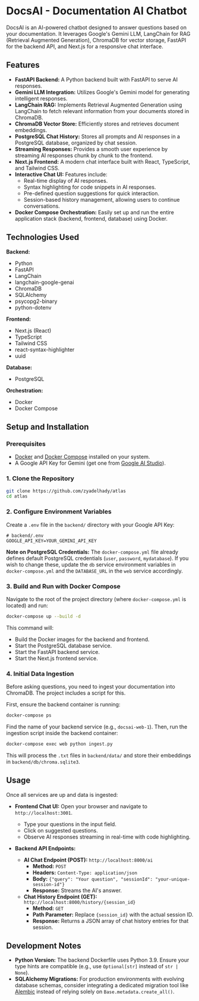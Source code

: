 # DocsAI - Documentation AI Chatbot

DocsAI is an AI-powered chatbot designed to answer questions based on your documentation. It leverages Google's Gemini LLM, LangChain for RAG (Retrieval Augmented Generation), ChromaDB for vector storage, FastAPI for the backend API, and Next.js for a responsive chat interface.

## Features

-   **FastAPI Backend:** A Python backend built with FastAPI to serve AI responses.
-   **Gemini LLM Integration:** Utilizes Google's Gemini model for generating intelligent responses.
-   **LangChain RAG:** Implements Retrieval Augmented Generation using LangChain to fetch relevant information from your documents stored in ChromaDB.
-   **ChromaDB Vector Store:** Efficiently stores and retrieves document embeddings.
-   **PostgreSQL Chat History:** Stores all prompts and AI responses in a PostgreSQL database, organized by chat session.
-   **Streaming Responses:** Provides a smooth user experience by streaming AI responses chunk by chunk to the frontend.
-   **Next.js Frontend:** A modern chat interface built with React, TypeScript, and Tailwind CSS.
-   **Interactive Chat UI:** Features include:
    -   Real-time display of AI responses.
    -   Syntax highlighting for code snippets in AI responses.
    -   Pre-defined question suggestions for quick interaction.
    -   Session-based history management, allowing users to continue conversations.
-   **Docker Compose Orchestration:** Easily set up and run the entire application stack (backend, frontend, database) using Docker.

## Technologies Used

**Backend:**
-   Python
-   FastAPI
-   LangChain
-   langchain-google-genai
-   ChromaDB
-   SQLAlchemy
-   psycopg2-binary
-   python-dotenv

**Frontend:**
-   Next.js (React)
-   TypeScript
-   Tailwind CSS
-   react-syntax-highlighter
-   uuid

**Database:**
-   PostgreSQL

**Orchestration:**
-   Docker
-   Docker Compose

## Setup and Installation

### Prerequisites

-   [Docker](https://docs.docker.com/get-docker/) and [Docker Compose](https://docs.docker.com/compose/install/) installed on your system.
-   A Google API Key for Gemini (get one from [Google AI Studio](https://aistudio.google.com/)).

### 1. Clone the Repository

```bash
git clone https://github.com/zyadelhady/atlas
cd atlas
```

### 2. Configure Environment Variables

Create a `.env` file in the `backend/` directory with your Google API Key:

```
# backend/.env
GOOGLE_API_KEY=YOUR_GEMINI_API_KEY
```

**Note on PostgreSQL Credentials:** The `docker-compose.yml` file already defines default PostgreSQL credentials (`user`, `password`, `mydatabase`). If you wish to change these, update the `db` service environment variables in `docker-compose.yml` and the `DATABASE_URL` in the `web` service accordingly.

### 3. Build and Run with Docker Compose

Navigate to the root of the project directory (where `docker-compose.yml` is located) and run:

```bash
docker-compose up --build -d
```

This command will:
-   Build the Docker images for the backend and frontend.
-   Start the PostgreSQL database service.
-   Start the FastAPI backend service.
-   Start the Next.js frontend service.

### 4. Initial Data Ingestion

Before asking questions, you need to ingest your documentation into ChromaDB. The project includes a script for this.

First, ensure the backend container is running:

```bash
docker-compose ps
```

Find the name of your backend service (e.g., `docsai-web-1`). Then, run the ingestion script inside the backend container:

```bash
docker-compose exec web python ingest.py
```

This will process the `.txt` files in `backend/data/` and store their embeddings in `backend/db/chroma.sqlite3`.

## Usage

Once all services are up and data is ingested:

-   **Frontend Chat UI:** Open your browser and navigate to `http://localhost:3001`.
    -   Type your questions in the input field.
    -   Click on suggested questions.
    -   Observe AI responses streaming in real-time with code highlighting.

-   **Backend API Endpoints:**
    -   **AI Chat Endpoint (POST):** `http://localhost:8000/ai`
        -   **Method:** `POST`
        -   **Headers:** `Content-Type: application/json`
        -   **Body:** `{"query": "Your question", "sessionId": "your-unique-session-id"}`
        -   **Response:** Streams the AI's answer.
    -   **Chat History Endpoint (GET):** `http://localhost:8000/history/{session_id}`
        -   **Method:** `GET`
        -   **Path Parameter:** Replace `{session_id}` with the actual session ID.
        -   **Response:** Returns a JSON array of chat history entries for that session.

## Development Notes

-   **Python Version:** The backend Dockerfile uses Python 3.9. Ensure your type hints are compatible (e.g., use `Optional[str]` instead of `str | None`).
-   **SQLAlchemy Migrations:** For production environments with evolving database schemas, consider integrating a dedicated migration tool like [Alembic](https://alembic.sqlalchemy.org/en/latest/) instead of relying solely on `Base.metadata.create_all()`.
